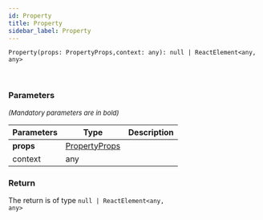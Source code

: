 ```yaml
---
id: Property
title: Property
sidebar_label: Property
---
```


```tsx
Property(props: PropertyProps,context: any): null | ReactElement<any, any>
```
<br/>



### Parameters

<font size="2"><i>(Mandatory parameters are in bold)</i></font>

| Parameters | Type | Description |
| --------- | ---- | ----------- |
| **props** | [PropertyProps](/api2/types/PropertyProps.md) |  |
| context | any |  |


### Return



The return is of type <code>null | ReactElement<any, any\></code>